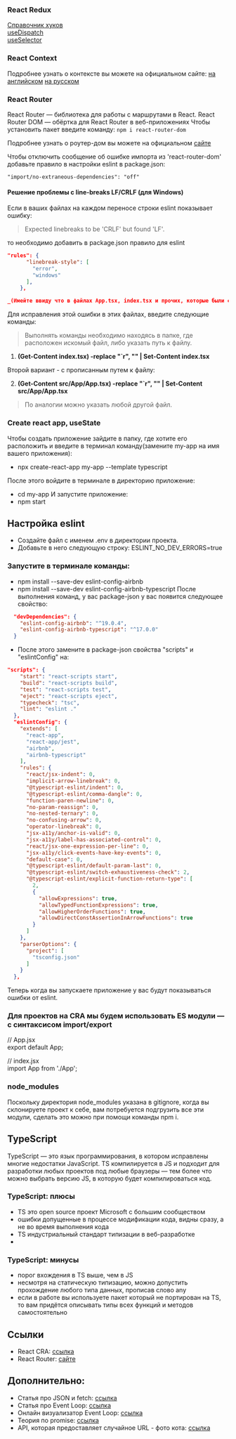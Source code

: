 
### React Redux
[Справочник хуков](https://ru.reactjs.org/docs/hooks-reference.html)  
[useDispatch](https://ru.react-redux.js.org/api/hooks/#usedispatch)  
[useSelector](https://ru.react-redux.js.org/api/hooks/#useselector)  


### React Context

Подробнее узнать о контексте вы можете на официальном сайте: 
[на английском](https://hy.reactjs.org/docs/context.html)
[на русском](https://hy.reactjs.org/docs/context.html)




### React Router

React Router — библиотека для работы с маршрутами в React. 
React Router DOM — обёртка для React Router в веб-приложениях
Чтобы установить пакет введите команду:
```npm i react-router-dom```
  
Подробнее узнать о роутер-дом вы можете на официальном [сайте](https://reactrouter.com/en/main)

Чтобы отключить сообщение об ошибке импорта из 'react-router-dom' добавьте правило в настройки eslint в package.json:  

```"import/no-extraneous-dependencies": "off"```

#### Решение проблемы с line-breaks LF/CRLF (для Windows)

Если в ваших файлах на каждом переносе строки eslint показывает ошибку:

> Expected linebreaks to be 'CRLF' but found 'LF'.

то необходимо добавить в package.json правило для eslint

```json lines
"rules": {
      "linebreak-style": [
        "error",
        "windows"
      ],
    },
```

```json lines
_(Имейте ввиду что в файлах App.tsx, index.tsx и прочих, которые были созданы вместе с приложением, всё равно останется эта ошибка.)_
```

Для исправления этой ошибки в этих файлах, введите следующие команды:

> Выполнять команды необходимо находясь в папке, где расположен искомый файл, либо указать путь к файлу.

1. **(Get-Content index.tsx) -replace "`r", "" | Set-Content index.tsx**

Второй вариант - с прописанным путем к файлу:

2. **(Get-Content src/App/App.tsx) -replace "`r", "" | Set-Content src/App/App.tsx**

> По аналогии можно указать любой другой файл.


### Create react app, useState
Чтобы создать приложение зайдите в папку, где хотите его расположить и введите в терминал команду(замените my-app на имя вашего приложения):
- npx create-react-app my-app --template typescript

После этого войдите в терминале в директорию приложение:
- cd my-app
  И запустите приложение:
- npm start

## Настройка eslint
- Создайте файл с именем .env в директории проекта.
- Добавьте в него следующую строку:
  ESLINT_NO_DEV_ERRORS=true

### Запустите в терминале команды:
- npm install --save-dev eslint-config-airbnb
- npm install --save-dev eslint-config-airbnb-typescript
  После выполнения команд, у вас package-json у вас появится следующее свойство:
```json lines
  "devDependencies": {
    "eslint-config-airbnb": "^19.0.4",
    "eslint-config-airbnb-typescript": "^17.0.0"
  }
```


- После этого замените в package-json свойства "scripts" и "eslintConfig" на:
````json lines
"scripts": {
    "start": "react-scripts start",
    "build": "react-scripts build",
    "test": "react-scripts test",
    "eject": "react-scripts eject",
    "typecheck": "tsc",
    "lint": "eslint ."
  },
  "eslintConfig": {
    "extends": [
      "react-app",
      "react-app/jest",
      "airbnb",
      "airbnb-typescript"
    ],
    "rules": {
      "react/jsx-indent": 0,
      "implicit-arrow-linebreak": 0,
      "@typescript-eslint/indent": 0,
      "@typescript-eslint/comma-dangle": 0,
      "function-paren-newline": 0,
      "no-param-reassign": 0,
      "no-nested-ternary": 0,
      "no-confusing-arrow": 0,
      "operator-linebreak": 0,
      "jsx-a11y/anchor-is-valid": 0,
      "jsx-a11y/label-has-associated-control": 0,
      "react/jsx-one-expression-per-line": 0,
      "jsx-a11y/click-events-have-key-events": 0,
      "default-case": 0,
      "@typescript-eslint/default-param-last": 0,
      "@typescript-eslint/switch-exhaustiveness-check": 2,
      "@typescript-eslint/explicit-function-return-type": [
        2,
        {
          "allowExpressions": true,
          "allowTypedFunctionExpressions": true,
          "allowHigherOrderFunctions": true,
          "allowDirectConstAssertionInArrowFunctions": true
        }
      ]
    },
    "parserOptions": {
      "project": [
        "tsconfig.json"
      ]
    }
  },
````

Теперь когда вы запускаете приложение у вас будут показываться ошибки от eslint.

### Для проектов на CRA мы будем использовать ES модули — с синтаксисом import/export
// App.jsx  
export default App;

// index.jsx  
import App from './App';

### node_modules
Поскольку директория node_modules указана в gitignore, когда вы склонируете проект к себе, вам потребуется подгрузить все эти модули, сделать это можно при помощи команды npm i.

## TypeScript
TypeScript — это язык программирования, в котором исправлены многие недостатки JavaScript.
TS компилируется в JS и подходит для разработки любых проектов под любые браузеры — тем более что можно выбрать версию JS, в которую будет компилироваться код.

###  TypeScript: плюсы
- TS это open source проект Microsoft с большим сообществом
- ошибки допущенные в процессе модификации кода, видны
  сразу, а не во время выполнения кода
- TS индустриальный стандарт типизации в веб-разработке
-
###  TypeScript: минусы
- порог вхождения в TS выше, чем в JS
- несмотря на статическую типизацию, можно допустить
  прохождение любого типа данных, прописав слово any
- если в работе вы используете пакет который не портирован
  на TS, то вам придётся описывать типы всех функций и методов самостоятельно

## Ссылки
- React CRA: [ссылка](https://create-react-app.dev/docs/adding-typescript/)
- React Router: [сайте]("https://reactrouter.com/en/main")


## Дополнительно:

- Статья про JSON и fetch: [ссылка](https://dmitripavlutin.com/fetch-with-json/)
- Статья про Event Loop: [ссылка](https://dev.to/lydiahallie/javascript-visualized-event-loop-3dif)
- Онлайн визуализатор Event Loop: [ссылка](http://latentflip.com/loupe/?code=!!!PGJ1dHRvbj5DbGljayBtZSE8L2J1dHRvbj4%3D)
- Теория по promise: [ссылка](https://learn.javascript.ru/promise-basics)
- API, которая предоставляет случайное URL - фото кота: [ссылка](https://aws.random.cat/meow)



